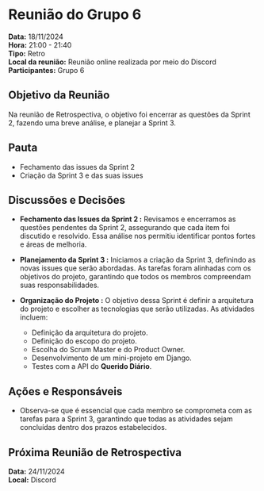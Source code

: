 # Reunião do Grupo 6

**Data:** 18/11/2024  
**Hora:** 21:00 - 21:40  
**Tipo:** Retro  
**Local da reunião:** Reunião online realizada por meio do Discord  
**Participantes:** Grupo 6  

## Objetivo da Reunião
Na reunião de Retrospectiva, o objetivo foi encerrar as questões da Sprint 2, fazendo uma breve análise, e planejar a Sprint 3.

## Pauta
- Fechamento das issues da Sprint 2
- Criação da Sprint 3 e das suas issues

## Discussões e Decisões

- **Fechamento das Issues da Sprint 2 :**
Revisamos e encerramos as questões pendentes da Sprint 2, assegurando que cada item foi discutido e resolvido. Essa análise nos permitiu identificar pontos fortes e áreas de melhoria.

- **Planejamento da Sprint 3 :**
Iniciamos a criação da Sprint 3, definindo as novas issues que serão abordadas. As tarefas foram alinhadas com os objetivos do projeto, garantindo que todos os membros compreendam suas responsabilidades.

- **Organização do Projeto :**
O objetivo dessa Sprint é definir a arquitetura do projeto e escolher as tecnologias que serão utilizadas. As atividades incluem:
    - Definição da arquitetura do projeto.
    - Definição do escopo do projeto.
    - Escolha do Scrum Master e do Product Owner.
    - Desenvolvimento de um mini-projeto em Django.
    - Testes com a API do **Querido Diário**.

## Ações e Responsáveis

- Observa-se que é essencial que cada membro se comprometa com as tarefas para a Sprint 3, garantindo que todas as atividades sejam concluídas dentro dos prazos estabelecidos.

## Próxima Reunião de Retrospectiva
**Data:** 24/11/2024  
**Local:** Discord
